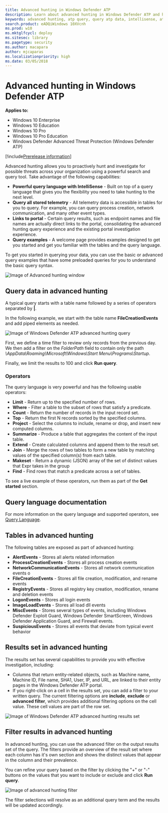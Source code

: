 ```yaml
---
title: Advanced hunting in Windows Defender ATP
description: Learn about advanced hunting in Windows Defender ATP and how to query ATP data.
keywords: advanced hunting, atp query, query atp data, intellisense, atp telemetry, events, events telemetry, azure log analytics
search.product: eADQiWindows 10XVcnh
ms.prod: w10
ms.mktglfcycl: deploy
ms.sitesec: library
ms.pagetype: security
ms.author: macapara
author: mjcaparas
ms.localizationpriority: high
ms.date: 03/05/2018
---
```


# Advanced hunting in Windows Defender ATP

**Applies to:**

- Windows 10 Enterprise
- Windows 10 Education
- Windows 10 Pro
- Windows 10 Pro Education
- Windows Defender Advanced Threat Protection (Windows Defender ATP)

[!include[Prerelease information](prerelease.md)]

Advanced hunting allows you to proactively hunt and investigate for possible threats across your organization using a powerful search and query tool. Take advantage of the following capabilities: 

- **Powerful query language with IntelliSense** - Built on top of a query language that gives you the flexibility you need to take hunting to the next level.
- **Query all stored telemetry** - All telemetry data is accessible in tables for you to query. For example, you can query process creation, network communication, and many other event types.
- **Links to portal** - Certain query results, such as endpoint names and file names are actually direct links to the portal, consolidating the advanced hunting query experience and the existing portal investigation experience.
- **Query examples** - A welcome page provides examples designed to get you started and get you familiar with the tables and the query language.

To get you started in querying your data, you can use the basic or advanced query examples that have some preloaded queries for you to understand the basic query syntax.

![Image of Advanced hunting window](images/atp-advanced-hunting.png)

## Query data in advanced hunting

A typical query starts with a table name followed by a series of operators separated by **|**.

In the following example, we start with the table name **FileCreationEvents** and add piped elements as needed.

![Image of Windows Defender ATP advanced hunting query](images/atp-advanced-hunting-query.png)

First, we define a time filter to review only records from the previous day. We then add a filter on the _FolderPath_ field to contain only the path _\AppData\Roaming\Microsoft\Windows\Start Menu\Programs\Startup_.

Finally, we limit the results to 100 and click **Run query**.

### Operators
The query language is very powerful and has the following usable operators: 

- **Limit** - Return up to the specified number of rows.
- **Where** - Filter a table to the subset of rows that satisfy a predicate.
- **Count** - Return the number of records in the input record set.
- **Top** - Return the first N records sorted by the specified columns.
- **Project** - Select the columns to include, rename or drop, and insert new computed columns.
- **Summarize** - Produce a table that aggregates the content of the input table.
- **Extend** - Create calculated columns and append them to the result set.
- **Join** - Merge the rows of two tables to form a new table by matching values of the specified column(s) from each table.
- **Makeset** -  Return a dynamic (JSON) array of the set of distinct values that Expr takes in the group
- **Find** - Find rows that match a predicate across a set of tables.

To see a live example of these operators, run them as part of the **Get started** section.

## Query language documentation

For more information on the query language and supported operators, see [Query Language](https://docs.loganalytics.io/docs/Language-Reference/).

## Tables in advanced hunting

The following tables are exposed as part of advanced hunting:

- **AlertEvents** - Stores all alerts related information 
- **ProcessCreationEvents** - Stores all process creation events 
- **NetworkCommunicationEvents** - Stores all network communication events o
- **FileCreationEvents** - Stores all file creation, modification, and rename events
- **RegistryEvents** - Stores all registry key creation, modification, rename and deletion events 
- **LogonEvents** - Stores all login events 
- **ImageLoadEvents** - Stores all load dll events  
- **MiscEvents** - Stores several types of events, including Windows Defender Exploit Guard, Windows Defender SmartScreen, Windows Defender Application Guard, and Firewall events.
- **SuspiciousEvents** - Stores all events that deviate from typical event behavior

## Results set in advanced hunting

The results set has several capabilities to provide you with effective investigation, including:

- Columns that return entity-related objects, such as Machine name, Machine ID, File name, SHA1, User, IP, and URL, are linked to their entity pages in the Windows Defender ATP portal.
- If you right-click on a cell in the results set, you can add a filter to your written query. The current filtering options are **include**, **exclude** or **advanced filter**, which provides additional filtering options on the cell value. These cell values are part of the row set. 
 
![Image of Windows Defender ATP advanced hunting results set](images/atp-advanced-hunting-results-set.png)

## Filter results in advanced hunting
In advanced hunting, you can use the advanced filter on the output results set of the query. 
The filters provide an overview of the result set where 
each column has it's own section and shows the distinct values that appear in the column and their prevalence.

You can refine your query based on the filter by clicking the "+" or "-" buttons on the values that you want to include or exclude and click **Run query**.

![Image of advanced hunting filter](images/atp-filter-advanced-hunting.png)

The filter selections will resolve as an additional query term and the results will be updated accordingly.


